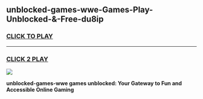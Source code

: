 
## unblocked-games-wwe-Games-Play-Unblocked-&-Free-du8ip
<h3>
<a href="https://premium76.site?title=unblocked-games-wwe&ref=24A">CLICK TO PLAY</a></h3>
<hr>

<h3>
<a href="https://premium76.site?title=unblocked-games-wwe&ref=24A">CLICK 2 PLAY</a>
  
</h3>

<a href="https://premium76.site?title=unblocked-games-wwe&ref=24A"><img src="https://clearcache.store/games.png"></a>


**unblocked-games-wwe games unblocked: Your Gateway to Fun and Accessible Online Gaming**
